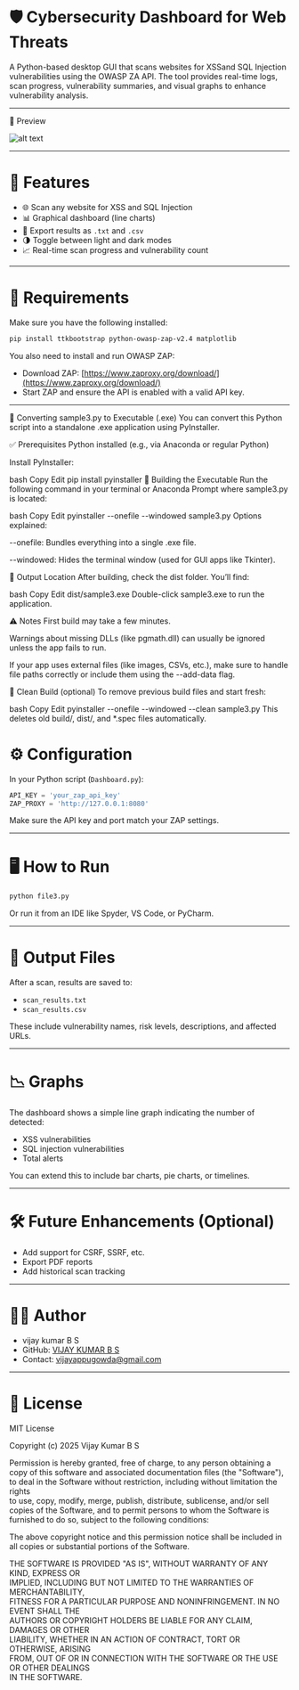 
# 🛡️ Cybersecurity Dashboard for Web Threats

A Python-based desktop GUI that scans websites for XSSand SQL Injection vulnerabilities using the OWASP ZA API. The tool provides real-time logs, scan progress, vulnerability summaries, and visual graphs to enhance vulnerability analysis.

---

📸 Preview

![alt text](image-1.png)

---

# 🚀 Features

- 🌐 Scan any website for XSS and SQL Injection
- 📊 Graphical dashboard (line charts)
- 📝 Export results as `.txt` and `.csv`
- 🌗 Toggle between light and dark modes
- 📈 Real-time scan progress and vulnerability count

---

 # 🔧 Requirements

Make sure you have the following installed:

```bash
pip install ttkbootstrap python-owasp-zap-v2.4 matplotlib
```

You also need to install and run OWASP ZAP:

- Download ZAP: [https://www.zaproxy.org/download/](https://www.zaproxy.org/download/)
- Start ZAP and ensure the API is enabled with a valid API key.

---
🔧 Converting sample3.py to Executable (.exe)
You can convert this Python script into a standalone .exe application using PyInstaller.

✅ Prerequisites
Python installed (e.g., via Anaconda or regular Python)

Install PyInstaller:

bash
Copy
Edit
pip install pyinstaller
🚀 Building the Executable
Run the following command in your terminal or Anaconda Prompt where sample3.py is located:

bash
Copy
Edit
pyinstaller --onefile --windowed sample3.py
Options explained:

--onefile: Bundles everything into a single .exe file.

--windowed: Hides the terminal window (used for GUI apps like Tkinter).

📁 Output Location
After building, check the dist folder. You’ll find:

bash
Copy
Edit
dist/sample3.exe
Double-click sample3.exe to run the application.

⚠️ Notes
First build may take a few minutes.

Warnings about missing DLLs (like pgmath.dll) can usually be ignored unless the app fails to run.

If your app uses external files (like images, CSVs, etc.), make sure to handle file paths correctly or include them using the --add-data flag.

🧹 Clean Build (optional)
To remove previous build files and start fresh:

bash
Copy
Edit
pyinstaller --onefile --windowed --clean sample3.py
This deletes old build/, dist/, and *.spec files automatically.

# ⚙️ Configuration

In your Python script (`Dashboard.py`):

```python
API_KEY = 'your_zap_api_key'
ZAP_PROXY = 'http://127.0.0.1:8080'
```

Make sure the API key and port match your ZAP settings.

---

# 🖥️ How to Run

```bash
python file3.py
```

Or run it from an IDE like Spyder, VS Code, or PyCharm.

---

# 📁 Output Files

After a scan, results are saved to:

- `scan_results.txt`
- `scan_results.csv`

These include vulnerability names, risk levels, descriptions, and affected URLs.

---
 # 📉 Graphs

The dashboard shows a simple line graph indicating the number of detected:
- XSS vulnerabilities
- SQL injection vulnerabilities
- Total alerts

You can extend this to include bar charts, pie charts, or timelines.

---

# 🛠 Future Enhancements (Optional)

- Add support for CSRF, SSRF, etc.
- Export PDF reports
- Add historical scan tracking

---

# 🧑‍💻 Author

- vijay kumar B S
- GitHub: [VIJAY KUMAR B S](https://github.com/vijayappugowda?tab=repositories)
- Contact: vijayappugowda@gmail.com

---

# 📜 License

MIT License

Copyright (c) 2025 Vijay Kumar B S

Permission is hereby granted, free of charge, to any person obtaining a copy
of this software and associated documentation files (the "Software"), to deal
in the Software without restriction, including without limitation the rights  
to use, copy, modify, merge, publish, distribute, sublicense, and/or sell  
copies of the Software, and to permit persons to whom the Software is  
furnished to do so, subject to the following conditions:

The above copyright notice and this permission notice shall be included in  
all copies or substantial portions of the Software.

THE SOFTWARE IS PROVIDED "AS IS", WITHOUT WARRANTY OF ANY KIND, EXPRESS OR  
IMPLIED, INCLUDING BUT NOT LIMITED TO THE WARRANTIES OF MERCHANTABILITY,  
FITNESS FOR A PARTICULAR PURPOSE AND NONINFRINGEMENT. IN NO EVENT SHALL THE  
AUTHORS OR COPYRIGHT HOLDERS BE LIABLE FOR ANY CLAIM, DAMAGES OR OTHER  
LIABILITY, WHETHER IN AN ACTION OF CONTRACT, TORT OR OTHERWISE, ARISING  
FROM, OUT OF OR IN CONNECTION WITH THE SOFTWARE OR THE USE OR OTHER DEALINGS  
IN THE SOFTWARE.
